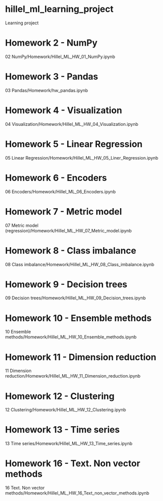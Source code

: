 # hillel_ml_learning_project
Learning project

# Homework 2 - NumPy
02 NumPy/Homework/Hillel_ML_HW_01_NumPy.ipynb

# Homework 3 - Pandas
03 Pandas/Homework/hw_pandas.ipynb

# Homework 4 - Visualization
04 Visualization/Homework/Hillel_ML_HW_04_Visualization.ipynb

# Homework 5 - Linear Regression
05 Linear Regression/Homework/Hillel_ML_HW_05_Liner_Regression.ipynb

# Homework 6 - Encoders
06 Encoders/Homework/Hillel_ML_06_Encoders.ipynb

# Homework 7 - Metric model
07 Metric model (regression)/Homework/Hillel_ML_HW_07_Metric_model.ipynb

# Homework 8 - Class imbalance
08 Class imbalance/Homework/Hillel_ML_HW_08_Class_imbalance.ipynb

# Homework 9 - Decision trees
09 Decision trees/Homework/Hillel_ML_HW_09_Decision_trees.ipynb

# Homework 10 - Ensemble methods
10 Ensemble methods/Homework/Hillel_ML_HW_10_Ensemble_methods.ipynb

# Homework 11 - Dimension reduction
11 Dimension reduction/Homework/Hillel_ML_HW_11_Dimension_reduction.ipynb

# Homework 12 - Clustering
12 Clustering/Homework/Hillel_ML_HW_12_Clustering.ipynb

# Homework 13 - Time series
13 Time series/Homework/Hillel_ML_HW_13_Time_series.ipynb

# Homework 16 - Text. Non vector methods
16 Text. Non vector methods/Homework/Hillel_ML_HW_16_Text_non_vector_methods.ipynb